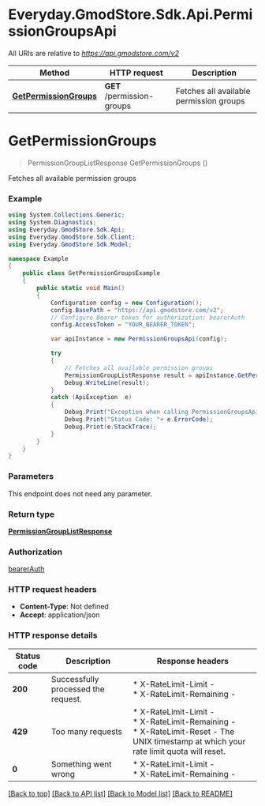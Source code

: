 # Everyday.GmodStore.Sdk.Api.PermissionGroupsApi

All URIs are relative to *https://api.gmodstore.com/v2*

Method | HTTP request | Description
------------- | ------------- | -------------
[**GetPermissionGroups**](PermissionGroupsApi.md#getpermissiongroups) | **GET** /permission-groups | Fetches all available permission groups


<a name="getpermissiongroups"></a>
# **GetPermissionGroups**
> PermissionGroupListResponse GetPermissionGroups ()

Fetches all available permission groups

### Example
```csharp
using System.Collections.Generic;
using System.Diagnostics;
using Everyday.GmodStore.Sdk.Api;
using Everyday.GmodStore.Sdk.Client;
using Everyday.GmodStore.Sdk.Model;

namespace Example
{
    public class GetPermissionGroupsExample
    {
        public static void Main()
        {
            Configuration config = new Configuration();
            config.BasePath = "https://api.gmodstore.com/v2";
            // Configure Bearer token for authorization: bearerAuth
            config.AccessToken = "YOUR_BEARER_TOKEN";

            var apiInstance = new PermissionGroupsApi(config);

            try
            {
                // Fetches all available permission groups
                PermissionGroupListResponse result = apiInstance.GetPermissionGroups();
                Debug.WriteLine(result);
            }
            catch (ApiException  e)
            {
                Debug.Print("Exception when calling PermissionGroupsApi.GetPermissionGroups: " + e.Message );
                Debug.Print("Status Code: "+ e.ErrorCode);
                Debug.Print(e.StackTrace);
            }
        }
    }
}
```

### Parameters
This endpoint does not need any parameter.

### Return type

[**PermissionGroupListResponse**](PermissionGroupListResponse.md)

### Authorization

[bearerAuth](../README.md#bearerAuth)

### HTTP request headers

 - **Content-Type**: Not defined
 - **Accept**: application/json

### HTTP response details
| Status code | Description | Response headers |
|-------------|-------------|------------------|
| **200** | Successfully processed the request. |  * X-RateLimit-Limit -  <br>  * X-RateLimit-Remaining -  <br>  |
| **429** | Too many requests |  * X-RateLimit-Limit -  <br>  * X-RateLimit-Remaining -  <br>  * X-RateLimit-Reset - The UNIX timestamp at which your rate limit quota will reset. <br>  |
| **0** | Something went wrong |  * X-RateLimit-Limit -  <br>  * X-RateLimit-Remaining -  <br>  |

[[Back to top]](#) [[Back to API list]](../README.md#documentation-for-api-endpoints) [[Back to Model list]](../README.md#documentation-for-models) [[Back to README]](../README.md)

